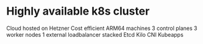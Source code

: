 # Highly available k8s cluster

Cloud hosted on Hetzner
Cost efficient ARM64 machines
3 control planes
3 worker nodes
1 external loadbalancer
stacked Etcd
Kilo CNI
Kubeapps
